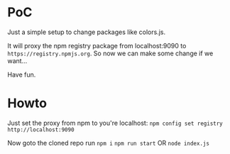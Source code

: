 # PoC

Just a simple setup to change packages like colors.js.

It will proxy the npm registry package from localhost:9090 to `https://registry.npmjs.org`. 
So now we can make some change if we want...

Have fun.


# Howto

Just set the proxy from npm to you're localhost:
```npm config set registry http://localhost:9090```

Now goto the cloned repo run
```npm i```
```npm run start``` OR ```node index.js```